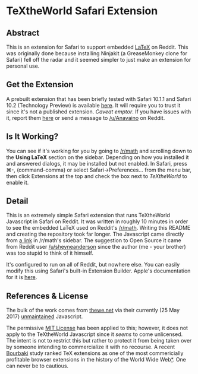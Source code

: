 # TeXtheWorld Safari Extension

## Abstract
This is an extension for Safari to support embedded [LaTeX](http://www.latex-project.org) on Reddit. This was originally done because installing Ninjakit (a GreaseMonkey clone for Safari) fell off the radar and it seemed simpler to just make an extension for personal use.

## Get the Extension
A prebuilt extension that has been briefly tested with Safari 10.1.1 and Safari 10.2 (Technology Preview) is available [here](https://github.com/anavaino/TeXtheWorld/raw/master/TeXtheWorld.safariextz). It will require you to trust it since it's not a published extension. *Caveat emptor*. If you have issues with it, report them [here](https://github.com/anavaino/TeXtheWorld/issues) or send a message to [/u/Anavaino](https://www.reddit.com/message/compose/?to=Anavaino) on Reddit.

## Is It Working?
You can see if it's working for you by going to [/r/math](https://www.reddit.com/r/math) and scrolling down to the **Using LaTeX** section on the sidebar. Depending on how you installed it and answered dialogs, it may be installed but not enabled. In Safari, press ⌘-, (command-comma) or select Safari->Preferences... from the menu bar, then click Extensions at the top and check the box next to *TeXtheWorld* to enable it.

## Detail
This is an extremely simple Safari extension that runs TeXtheWorld Javascript in Safari on Reddit. It was written in roughly
10 minutes in order to see the embedded LaTeX used on Reddit's [/r/math](https://www.reddit.com/r/math). Writing this README and creating the repository took far longer. The Javascript came
directly from [a link](http://thewe.net/tex/textheworld7.user.js) in /r/math's sidebar. The suggestion to Open Source it came from Reddit user
[/u/sheyneanderson](https://www.reddit.com/user/sheyneanderson) since the author (me - your brother) was too stupid to think of it himself.

It's configured to run on all of Reddit, but nowhere else. You can easily modify this using Safari's built-in
Extension Builder. Apple's documentation for it is [here](https://developer.apple.com/library/content/documentation/Tools/Conceptual/SafariExtensionGuide/Introduction/Introduction.html).

## References & License
The bulk of the work comes from [thewe.net](http://thewe.net) via their currently (25 May 2017)
[unmaintained](http://thewe.net/tex/) Javascript.

The permissive [MIT License](https://en.wikipedia.org/wiki/MIT_License) has been applied to this; however, it does not
apply to the TeXtheWorld Javascript since it *seems* to come unlicensed. The intent is not to restrict this but rather to
protect it from being taken over by someone intending to commercialize it with no recourse. A recent
[Bourbaki](https://en.wikipedia.org/wiki/Nicolas_Bourbaki) study ranked TeX extensions as one of the most commericially
profitable browser extensions in the history of the World Wide Web[\*](https://en.wikipedia.org/wiki/Poe's_law). One can never be to cautious.
